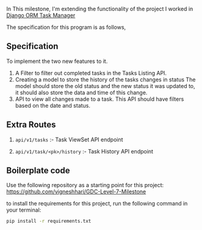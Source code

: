 In This milestone, I'm extending the functionality of the project I worked in [Django ORM Task Manager](https://github.com/Ankur-9598/django_orm_task_manager)

The specification for this program is as follows,

## Specification

To implement the two new features to it.

1) A Filter to filter out completed tasks in the Tasks Listing API.
2) Creating a model to store the history of the tasks changes in status
    The model should store the old status and the new status it was updated to, it should also store the data and time of this change.
3) API to view all changes made to a task. This API should have filters based on the date and status.


## Extra Routes
1. ```api/v1/tasks``` :- Task ViewSet API endpoint

2. ```api/v1/task/<pk>/history``` :- Task History API endpoint

## Boilerplate code

Use the following repository as a starting point for this project: https://github.com/vigneshhari/GDC-Level-7-Milestone

to install the requirements for this project, run the following command in your terminal:

```bash
pip install -r requirements.txt
```